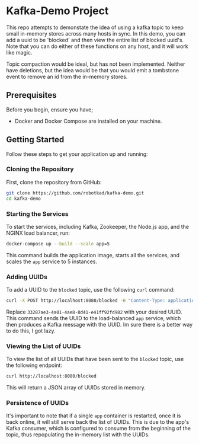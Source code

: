# Kafka-Demo Project

This repo attempts to demonstate the idea of using a kafka topic to keep small in-memory stores across many hosts in sync. In this demo, you can add a uuid to be 'blocked' and then view the entire list of blocked uuid's. Note that you can do either of these functions on any host, and it will work like magic.

Topic compaction would be ideal, but has not been implemented. Neither have deletions, but the idea would be that you would emit a tombstone event to remove an id from the in-memory stores.

## Prerequisites

Before you begin, ensure you have;

- Docker and Docker Compose are installed on your machine.

## Getting Started

Follow these steps to get your application up and running:

### Cloning the Repository

First, clone the repository from GitHub:

```bash
git clone https://github.com/robotkad/kafka-demo.git
cd kafka-demo
```

### Starting the Services

To start the services, including Kafka, Zookeeper, the Node.js app, and the NGINX load balancer, run:

```bash
docker-compose up --build --scale app=5
```

This command builds the application image, starts all the services, and scales the `app` service to 5 instances.

### Adding UUIDs

To add a UUID to the `blocked` topic, use the following `curl` command:

```bash
curl -X POST http://localhost:8080/blocked -H "Content-Type: application/json" -d '["33287ae3-4a01-4ae8-8d41-e41ff92fd982"]'
```

Replace `33287ae3-4a01-4ae8-8d41-e41ff92fd982` with your desired UUID. This command sends the UUID to the load-balanced `app` service, which then produces a Kafka message with the UUID. Im sure there is a better way to do this, I got lazy.

### Viewing the List of UUIDs

To view the list of all UUIDs that have been sent to the `blocked` topic, use the following endpoint:

```bash
curl http://localhost:8080/blocked
```

This will return a JSON array of UUIDs stored in memory.

### Persistence of UUIDs

It's important to note that if a single `app` container is restarted, once it is back online, it will still serve back the list of UUIDs. This is due to the app's Kafka consumer, which is configured to consume from the beginning of the topic, thus repopulating the in-memory list with the UUIDs.
